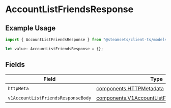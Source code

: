 # AccountListFriendsResponse

## Example Usage

```typescript
import { AccountListFriendsResponse } from "@steamsets/client-ts/models/operations";

let value: AccountListFriendsResponse = {};
```

## Fields

| Field                                                                                                      | Type                                                                                                       | Required                                                                                                   | Description                                                                                                |
| ---------------------------------------------------------------------------------------------------------- | ---------------------------------------------------------------------------------------------------------- | ---------------------------------------------------------------------------------------------------------- | ---------------------------------------------------------------------------------------------------------- |
| `httpMeta`                                                                                                 | [components.HTTPMetadata](../../models/components/httpmetadata.md)                                         | :heavy_check_mark:                                                                                         | N/A                                                                                                        |
| `v1AccountListFriendsResponseBody`                                                                         | [components.V1AccountListFriendsResponseBody](../../models/components/v1accountlistfriendsresponsebody.md) | :heavy_minus_sign:                                                                                         | OK                                                                                                         |